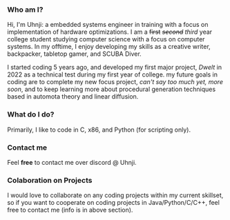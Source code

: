### Who am I?
Hi, I'm Uhnji: a embedded systems engineer in training with a focus on implementation of hardware optimizations. I am a <s>first</s> <i><s>second</s></i> <i>third</i> year college student studying computer science with a focus on computer systems.
In my offtime, I enjoy developing my skills as a creative writer, backpacker, tabletop gamer, and SCUBA Diver.

I started coding 5 years ago, and developed my first major project, _Dwelt_ in 2022 as a technical test during my first year of college. my future goals in coding are to complete my new focus project, 
<i>can't say too much yet, more soon</i>, and to keep learning more about procedural generation techniques based in automota theory and linear diffusion. 

### What do I do?
  Primarily, I like to code in C, x86, and Python (for scripting only). 
### Contact me
  Feel <b>free</b> to contact me over discord @ Uhnji. 
### Colaboration on Projects
I would love to collaborate on any coding projects within my current skillset, so if you want to cooperate on coding projects in Java/Python/C/C++, feel free to contact me (info is in above section).

